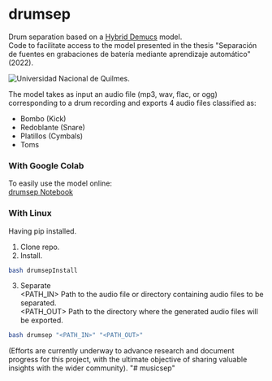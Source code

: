 # drumsep
Drum separation based on a [Hybrid Demucs](https://github.com/facebookresearch/demucs) model. <br />
Code to facilitate access to the model presented in the thesis "Separación de fuentes  en grabaciones de batería mediante aprendizaje automático" (2022).

<p align="left">
<img src="https://euda.unq.edu.ar/wp-content/uploads/2021/05/logos-UNQ-265x65-1.png" alt="Universidad Nacional de Quilmes.">
</p>

The model takes as input an audio file (mp3, wav, flac, or ogg) corresponding to a drum recording and exports 4 audio files classified as:
* Bombo (Kick)
* Redoblante (Snare)
* Platillos (Cymbals)
* Toms


### With Google Colab
To easily use the model online: <br />
[drumsep Notebook](https://colab.research.google.com/drive/14uxUczAYP9EUZLZmA_uWv5I_mDU7iqJS?usp=sharing)

### With Linux
Having pip installed. <br />
  1. Clone repo.
  2. Install.
```bash
bash drumsepInstall
```
  3. Separate <br />
  <PATH_IN>  Path to the audio file or directory containing audio files to be separated. <br />
  <PATH_OUT> Path to the directory where the generated audio files will be exported. <br />
```bash
bash drumsep "<PATH_IN>" "<PATH_OUT>"
```

(Efforts are currently underway to advance research and document progress for this project, with the ultimate objective of sharing valuable insights with the wider community).
"# musicsep" 
